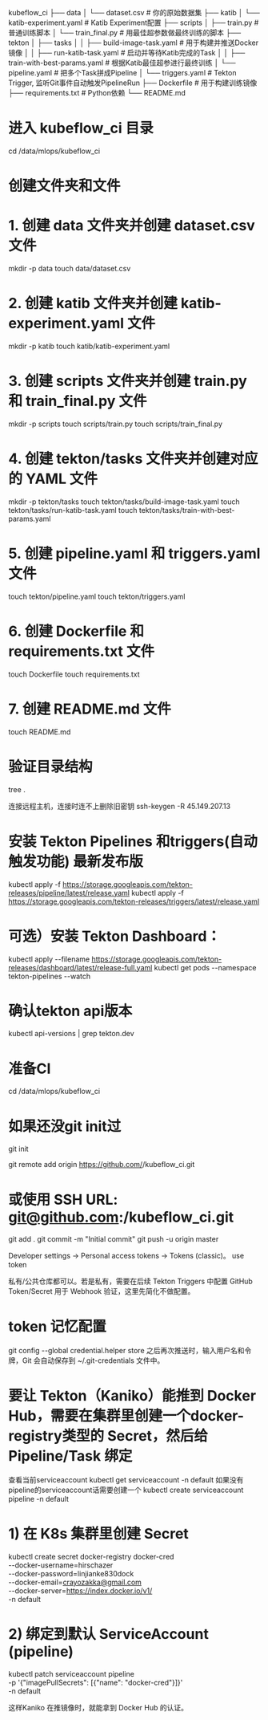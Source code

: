 kubeflow_ci
├── data
│   └── dataset.csv              # 你的原始数据集
├── katib
│   └── katib-experiment.yaml    # Katib Experiment配置
├── scripts
│   ├── train.py                 # 普通训练脚本
│   └── train_final.py           # 用最佳超参数做最终训练的脚本
├── tekton
│   ├── tasks
│   │   ├── build-image-task.yaml         # 用于构建并推送Docker镜像
│   │   ├── run-katib-task.yaml           # 启动并等待Katib完成的Task
│   │   ├── train-with-best-params.yaml   # 根据Katib最佳超参进行最终训练
│   └── pipeline.yaml            # 把多个Task拼成Pipeline
│   └── triggers.yaml            # Tekton Trigger, 监听Git事件自动触发PipelineRun
├── Dockerfile                   # 用于构建训练镜像
├── requirements.txt             # Python依赖
└── README.md


# 进入 kubeflow_ci 目录
cd /data/mlops/kubeflow_ci

# 创建文件夹和文件
# 1. 创建 data 文件夹并创建 dataset.csv 文件
mkdir -p data
touch data/dataset.csv

# 2. 创建 katib 文件夹并创建 katib-experiment.yaml 文件
mkdir -p katib
touch katib/katib-experiment.yaml

# 3. 创建 scripts 文件夹并创建 train.py 和 train_final.py 文件
mkdir -p scripts
touch scripts/train.py
touch scripts/train_final.py

# 4. 创建 tekton/tasks 文件夹并创建对应的 YAML 文件
mkdir -p tekton/tasks
touch tekton/tasks/build-image-task.yaml
touch tekton/tasks/run-katib-task.yaml
touch tekton/tasks/train-with-best-params.yaml

# 5. 创建 pipeline.yaml 和 triggers.yaml 文件
touch tekton/pipeline.yaml
touch tekton/triggers.yaml

# 6. 创建 Dockerfile 和 requirements.txt 文件
touch Dockerfile
touch requirements.txt

# 7. 创建 README.md 文件
touch README.md

# 验证目录结构
tree .

连接远程主机，连接时连不上删除旧密钥
ssh-keygen -R 45.149.207.13



# 安装 Tekton Pipelines 和triggers(自动触发功能)           最新发布版
kubectl apply -f https://storage.googleapis.com/tekton-releases/pipeline/latest/release.yaml
kubectl apply -f https://storage.googleapis.com/tekton-releases/triggers/latest/release.yaml

# 可选）安装 Tekton Dashboard：
kubectl apply --filename https://storage.googleapis.com/tekton-releases/dashboard/latest/release-full.yaml
kubectl get pods --namespace tekton-pipelines --watch

# 确认tekton api版本
kubectl api-versions | grep tekton.dev

# 准备CI
cd /data/mlops/kubeflow_ci

# 如果还没git init过
git init

git remote add origin https://github.com/<your-github-account>/kubeflow_ci.git
# 或使用 SSH URL: git@github.com:<your-github-account>/kubeflow_ci.git

git add .
git commit -m "Initial commit"
git push -u origin master

Developer settings → Personal access tokens → Tokens (classic)。
use token

私有/公共仓库都可以。若是私有，需要在后续 Tekton Triggers 中配置 GitHub Token/Secret 用于 Webhook 验证，这里先简化不做配置。

# token 记忆配置
git config --global credential.helper store
之后再次推送时，输入用户名和令牌，Git 会自动保存到 ~/.git-credentials 文件中。

# 要让 Tekton（Kaniko）能推到 Docker Hub，需要在集群里创建一个docker-registry类型的 Secret，然后给 Pipeline/Task 绑定
查看当前serviceaccount
kubectl get serviceaccount -n default
如果没有pipeline的serviceaccount话需要创建一个
kubectl create serviceaccount pipeline -n default


# 1) 在 K8s 集群里创建 Secret
kubectl create secret docker-registry docker-cred \
  --docker-username=hirschazer \
  --docker-password=linjianke830dock \
  --docker-email=crayozakka@gmail.com \
  --docker-server=https://index.docker.io/v1/ \
  -n default

# 2) 绑定到默认 ServiceAccount (pipeline)
kubectl patch serviceaccount pipeline \
  -p '{"imagePullSecrets": [{"name": "docker-cred"}]}' \
  -n default

这样Kaniko 在推镜像时，就能拿到 Docker Hub 的认证。







